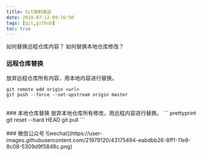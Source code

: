 ```yaml
---
title: Git强制推送
date: 2018-07-12 09:16:50
tags: [git,github]
toc: true
---
```

如何替换远程仓库内容？
如何替换本地仓库修改？
<!--more-->
### 远程仓库替换
放弃远程仓库所有内容，用本地内容进行替换。
``` prettyprint
git remote add origin <url>
git push --force --set-upstream origin master
```
<br>
### 本地仓库替换
放弃本地仓库所有修改，用远程内容进行替换。
``` prettyprint
git reset --hard HEAD  
git pull
```
<br><br>
### 微信公众号
![wechat](https://user-images.githubusercontent.com/21979120/43175494-eabdbb26-8ff1-11e8-8c08-5309d9f5848c.png)
